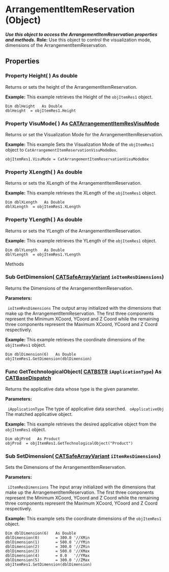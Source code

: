 # ArrangementItemReservation (Object)

**_Use this object to access the ArrangementItemReservation properties and methods._**
**Role:** Use this object to control the visualization mode, dimensions of the ArrangementItemReservation.

## Properties

### Property **Height**( ) As double

Returns or sets the height of the ArrangementItemReservation.

**Example:**      This example retrieves the Height of the `objItemRes1` object.

```VBScript
Dim dblHeight   As Double
dblHeight  = objItemRes1.Height

```

### Property **VisuMode**( ) As [CATArrangementItemResVisuMode](../CATArrangementInterfaces/enum_CATArrangementItemResVisuMode_171619.md)

Returns or set the Visualization Mode for the ArrangementItemReservation.

**Example:**      This example Sets the Visualization Mode of the `objItemRes1` object to ` CatArrangementItemReservationVisuModeBox `.

```VBScript
objItemRes1.VisuMode = CatArrangementItemReservationVisuModeBox

```

### Property **XLength**( ) As double

Returns or sets the XLength of the ArrangementItemReservation.

**Example:**      This example retrieves the XLength of the `objItemRes1` object.

```VBScript
Dim dblXLength   As Double
dblXLength  = objItemRes1.XLength

```

### Property **YLength**( ) As double

Returns or sets the YLength of the ArrangementItemReservation.

**Example:**      This example retrieves the YLength of the `objItemRes1` object.

```VBScript
Dim dblYLength   As Double
dblYLength  = objItemRes1.YLength

```

Methods

### Sub **GetDimension**( [CATSafeArrayVariant](../System/typedef_CATSafeArrayVariant_73843.md)  `ioItemResDimensions`)

Returns the Dimensions of the ArrangementItemReservation.

**Parameters:**

` ioItemResDimensions`      The output array initialized with the dimensions that make up the ArrangementItemReservation. The first three components represent the Minimum XCoord, YCoord and Z Coord while the remaining three components represent the Maximum XCoord, YCoord and Z Coord respectively.

**Example:**      This example retrieves the coordinate dimensions of the `objItemRes1` object.

```VBScript
Dim dblDimension(6)   As Double
objItemRes1.GetDimension(dblDimension)

```

### Func **GetTechnologicalObject**( [CATBSTR](../System/typedef_CATBSTR_8129.md)  `iApplicationType`) As [CATBaseDispatch](../System/interface_CATBaseDispatch_45333.md)

Returns the applicative data whose type is the given parameter.

**Parameters:**

` iApplicationType`      The type of applicative data searched.
` oApplicativeObj`      The matched applicative object.

**Example:**      This example retrieves the desired applicative object from the `objItemRes1` object.

```VBScript
Dim objProd   As Product
objProd  = objItemRes1.GetTechnologicalObject("Product")

```

### Sub **SetDimension**( [CATSafeArrayVariant](../System/typedef_CATSafeArrayVariant_73843.md)  `iItemResDimensions`)

Sets the Dimensions of the ArrangementItemReservation.

**Parameters:**

` iItemResDimensions`      The input array initialized with the dimensions that make up the ArrangementItemReservation. The first three components represent the Minimum XCoord, YCoord and Z Coord while the remaining three components represent the Maximum XCoord, YCoord and Z Coord respectively.

**Example:**      This example sets the coordinate dimensions of the `objItemRes1` object.

```VBScript
Dim dblDimension(6)   As Double
dblDimension(0)       = 300.0 '//XMin
dblDimension(1)       = 500.0 '//YMin
dblDimension(2)       = 300.0 '//ZMin
dblDimension(3)       = 500.0 '//XMax
dblDimension(4)       = 0.0   '//YMax
dblDimension(5)       = 300.0 '//ZMax
objItemRes1.SetDimension(dblDimension)

```